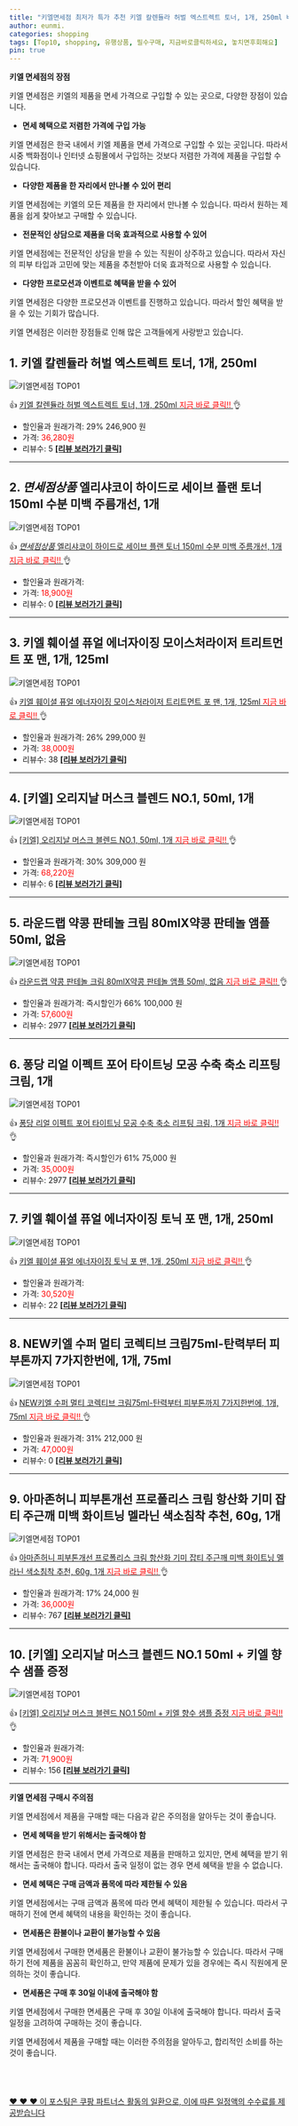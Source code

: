 ```yaml
---
title: "키엘면세점 최저가 특가 추천 키엘 칼렌듈라 허벌 엑스트렉트 토너, 1개, 250ml 비교 장점 구매가이드"
author: eunmi.
categories: shopping
tags: [Top10, shopping, 유행상품, 필수구매, 지금바로클릭하세요, 놓치면후회해요]
pin: true
---
```

**키엘 면세점의 장점**

키엘 면세점은 키엘의 제품을 면세 가격으로 구입할 수 있는 곳으로, 다양한 장점이 있습니다.

* **면세 혜택으로 저렴한 가격에 구입 가능**

키엘 면세점은 한국 내에서 키엘 제품을 면세 가격으로 구입할 수 있는 곳입니다. 따라서 시중 백화점이나 인터넷 쇼핑몰에서 구입하는 것보다 저렴한 가격에 제품을 구입할 수 있습니다.

* **다양한 제품을 한 자리에서 만나볼 수 있어 편리**

키엘 면세점에는 키엘의 모든 제품을 한 자리에서 만나볼 수 있습니다. 따라서 원하는 제품을 쉽게 찾아보고 구매할 수 있습니다.

* **전문적인 상담으로 제품을 더욱 효과적으로 사용할 수 있어**

키엘 면세점에는 전문적인 상담을 받을 수 있는 직원이 상주하고 있습니다. 따라서 자신의 피부 타입과 고민에 맞는 제품을 추천받아 더욱 효과적으로 사용할 수 있습니다.

* **다양한 프로모션과 이벤트로 혜택을 받을 수 있어**

키엘 면세점은 다양한 프로모션과 이벤트를 진행하고 있습니다. 따라서 할인 혜택을 받을 수 있는 기회가 많습니다.

키엘 면세점은 이러한 장점들로 인해 많은 고객들에게 사랑받고 있습니다.

   

## 1. 키엘 칼렌듈라 허벌 엑스트렉트 토너, 1개, 250ml

![키엘면세점 TOP01](https://thumbnail10.coupangcdn.com/thumbnails/remote/230x230ex/image/vendor_inventory/e968/50859400d77e66c512d6b4943f21b217b96230e8a32b3d3d3b6684bda246.png)


👍 [키엘 칼렌듈라 허벌 엑스트렉트 토너, 1개, 250ml <font color=red> 지금 바로 클릭!! </font> ](https://link.coupang.com/re/AFFSDP?lptag=AF3617701&subid=GithubCoopas&pageKey=6352952666&traceid=V0-153&itemId=30376481&vendorItemId=80567483041) 👌 


- 할인율과 원래가격: 29%  246,900   원
- 가격: <span style='color:red'>36,280원</span>
- 리뷰수: 5  [**[리뷰 보러가기 클릭]**](https://link.coupang.com/re/AFFSDP?lptag=AF3617701&subid=GithubCoopas&pageKey=6352952666&traceid=V0-153&itemId=30376481&vendorItemId=80567483041)

---


   

## 2. *면세점상품* 엘리샤코이 하이드로 세이브 플랜 토너 150ml 수분 미백 주름개선, 1개

![키엘면세점 TOP01](https://thumbnail6.coupangcdn.com/thumbnails/remote/230x230ex/image/vendor_inventory/4c22/7b0a9874c5ed7e7816380aff8917f030971b739f37be58f742deab694935.JPG)


👍 [*면세점상품* 엘리샤코이 하이드로 세이브 플랜 토너 150ml 수분 미백 주름개선, 1개 <font color=red> 지금 바로 클릭!! </font> ](https://link.coupang.com/re/AFFSDP?lptag=AF3617701&subid=GithubCoopas&pageKey=6830715976&traceid=V0-153&itemId=16213956286&vendorItemId=83407923219) 👌 


- 할인율과 원래가격: 
- 가격: <span style='color:red'>18,900원</span>
- 리뷰수: 0  [**[리뷰 보러가기 클릭]**](https://link.coupang.com/re/AFFSDP?lptag=AF3617701&subid=GithubCoopas&pageKey=6830715976&traceid=V0-153&itemId=16213956286&vendorItemId=83407923219)

---


   

## 3. 키엘 훼이셜 퓨얼 에너자이징 모이스처라이저 트리트먼트 포 맨, 1개, 125ml

![키엘면세점 TOP01](https://thumbnail9.coupangcdn.com/thumbnails/remote/230x230ex/image/vendor_inventory/12a7/698227e8e291f301375cbce360c7efe44d173b6a4ea0f67fead67158603c.png)


👍 [키엘 훼이셜 퓨얼 에너자이징 모이스처라이저 트리트먼트 포 맨, 1개, 125ml <font color=red> 지금 바로 클릭!! </font> ](https://link.coupang.com/re/AFFSDP?lptag=AF3617701&subid=GithubCoopas&pageKey=6342237494&traceid=V0-153&itemId=13311042990&vendorItemId=80567482489) 👌 


- 할인율과 원래가격: 26%  299,000   원
- 가격: <span style='color:red'>38,000원</span>
- 리뷰수: 38  [**[리뷰 보러가기 클릭]**](https://link.coupang.com/re/AFFSDP?lptag=AF3617701&subid=GithubCoopas&pageKey=6342237494&traceid=V0-153&itemId=13311042990&vendorItemId=80567482489)

---


   

## 4. [키엘] 오리지날 머스크 블렌드 NO.1, 50ml, 1개

![키엘면세점 TOP01](https://thumbnail10.coupangcdn.com/thumbnails/remote/230x230ex/image/vendor_inventory/77d5/b940c8b0dd39f5e64c0cf516fc20e4fd05f96278e3b9af838bd8e210dc67.png)


👍 [[키엘] 오리지날 머스크 블렌드 NO.1, 50ml, 1개 <font color=red> 지금 바로 클릭!! </font> ](https://link.coupang.com/re/AFFSDP?lptag=AF3617701&subid=GithubCoopas&pageKey=6714064896&traceid=V0-153&itemId=15596665096&vendorItemId=82617150206) 👌 


- 할인율과 원래가격: 30%  309,000   원
- 가격: <span style='color:red'>68,220원</span>
- 리뷰수: 6  [**[리뷰 보러가기 클릭]**](https://link.coupang.com/re/AFFSDP?lptag=AF3617701&subid=GithubCoopas&pageKey=6714064896&traceid=V0-153&itemId=15596665096&vendorItemId=82617150206)

---


   

## 5. 라운드랩 약콩 판테놀 크림 80mlX약콩 판테놀 앰플 50ml, 없음

![키엘면세점 TOP01](https://thumbnail7.coupangcdn.com/thumbnails/remote/230x230ex/image/vendor_inventory/ce5d/f70be8425d0e2d65918108f544e337e5ba18faddab18218da5ad958aa21f.jpg)


👍 [라운드랩 약콩 판테놀 크림 80mlX약콩 판테놀 앰플 50ml, 없음 <font color=red> 지금 바로 클릭!! </font> ](https://link.coupang.com/re/AFFSDP?lptag=AF3617701&subid=GithubCoopas&pageKey=7685342611&traceid=V0-153&itemId=20536815041&vendorItemId=87613516831) 👌 


- 할인율과 원래가격: 즉시할인가 66%  100,000   원
- 가격: <span style='color:red'>57,600원</span>
- 리뷰수: 2977  [**[리뷰 보러가기 클릭]**](https://link.coupang.com/re/AFFSDP?lptag=AF3617701&subid=GithubCoopas&pageKey=7685342611&traceid=V0-153&itemId=20536815041&vendorItemId=87613516831)

---


   

## 6. 퐁당 리얼 이펙트 포어 타이트닝 모공 수축 축소 리프팅 크림, 1개

![키엘면세점 TOP01](https://thumbnail6.coupangcdn.com/thumbnails/remote/230x230ex/image/vendor_inventory/1c73/907c01cf189ede875f5553a9cd9056b413102606745b3fd9e5625cf4bae7.jpg)


👍 [퐁당 리얼 이펙트 포어 타이트닝 모공 수축 축소 리프팅 크림, 1개 <font color=red> 지금 바로 클릭!! </font> ](https://link.coupang.com/re/AFFSDP?lptag=AF3617701&subid=GithubCoopas&pageKey=7695151654&traceid=V0-153&itemId=20587944226&vendorItemId=79350314142) 👌 


- 할인율과 원래가격: 즉시할인가 61%  75,000   원
- 가격: <span style='color:red'>35,000원</span>
- 리뷰수: 2977  [**[리뷰 보러가기 클릭]**](https://link.coupang.com/re/AFFSDP?lptag=AF3617701&subid=GithubCoopas&pageKey=7695151654&traceid=V0-153&itemId=20587944226&vendorItemId=79350314142)

---


   

## 7. 키엘 훼이셜 퓨얼 에너자이징 토닉 포 맨, 1개, 250ml

![키엘면세점 TOP01](https://thumbnail8.coupangcdn.com/thumbnails/remote/230x230ex/image/vendor_inventory/0955/de98a679e7314bbbde3953ca37cb2f955db94c44e696fd8b4b29f20b4940.png)


👍 [키엘 훼이셜 퓨얼 에너자이징 토닉 포 맨, 1개, 250ml <font color=red> 지금 바로 클릭!! </font> ](https://link.coupang.com/re/AFFSDP?lptag=AF3617701&subid=GithubCoopas&pageKey=6590926073&traceid=V0-153&itemId=14872147613&vendorItemId=82111165821) 👌 


- 할인율과 원래가격: 
- 가격: <span style='color:red'>30,520원</span>
- 리뷰수: 22  [**[리뷰 보러가기 클릭]**](https://link.coupang.com/re/AFFSDP?lptag=AF3617701&subid=GithubCoopas&pageKey=6590926073&traceid=V0-153&itemId=14872147613&vendorItemId=82111165821)

---


   

## 8. NEW키엘 수퍼 멀티 코렉티브 크림75ml-탄력부터 피부톤까지 7가지한번에, 1개, 75ml

![키엘면세점 TOP01](https://thumbnail10.coupangcdn.com/thumbnails/remote/230x230ex/image/vendor_inventory/1813/2145fb11797fd1e96587ab33595025f855256e4cdc9ead774b4de31f6632.jpg)


👍 [NEW키엘 수퍼 멀티 코렉티브 크림75ml-탄력부터 피부톤까지 7가지한번에, 1개, 75ml <font color=red> 지금 바로 클릭!! </font> ](https://link.coupang.com/re/AFFSDP?lptag=AF3617701&subid=GithubCoopas&pageKey=1816983648&traceid=V0-153&itemId=3092155715&vendorItemId=87658396725) 👌 


- 할인율과 원래가격: 31%  212,000   원
- 가격: <span style='color:red'>47,000원</span>
- 리뷰수: 0  [**[리뷰 보러가기 클릭]**](https://link.coupang.com/re/AFFSDP?lptag=AF3617701&subid=GithubCoopas&pageKey=1816983648&traceid=V0-153&itemId=3092155715&vendorItemId=87658396725)

---


   

## 9. 아마존허니 피부톤개선 프로폴리스 크림 항산화 기미 잡티 주근깨 미백 화이트닝 멜라닌 색소침착 추천, 60g, 1개

![키엘면세점 TOP01](https://thumbnail10.coupangcdn.com/thumbnails/remote/230x230ex/image/vendor_inventory/cc71/b7428f49633194585c924e5e22a110480bc93c98fcbd33897fa9bda0f4ea.jpg)


👍 [아마존허니 피부톤개선 프로폴리스 크림 항산화 기미 잡티 주근깨 미백 화이트닝 멜라닌 색소침착 추천, 60g, 1개 <font color=red> 지금 바로 클릭!! </font> ](https://link.coupang.com/re/AFFSDP?lptag=AF3617701&subid=GithubCoopas&pageKey=6326736518&traceid=V0-153&itemId=13212780016&vendorItemId=3659764661) 👌 


- 할인율과 원래가격: 17%  24,000   원
- 가격: <span style='color:red'>36,000원</span>
- 리뷰수: 767  [**[리뷰 보러가기 클릭]**](https://link.coupang.com/re/AFFSDP?lptag=AF3617701&subid=GithubCoopas&pageKey=6326736518&traceid=V0-153&itemId=13212780016&vendorItemId=3659764661)

---


   

## 10. [키엘] 오리지날 머스크 블렌드 NO.1 50ml + 키엘 향수 샘플 증정

![키엘면세점 TOP01](https://thumbnail10.coupangcdn.com/thumbnails/remote/230x230ex/image/vendor_inventory/d753/4406764f1644111253b22bc5c8da9118068fa378adf461781f7ff30d7f51.jpg)


👍 [[키엘] 오리지날 머스크 블렌드 NO.1 50ml + 키엘 향수 샘플 증정 <font color=red> 지금 바로 클릭!! </font> ](https://link.coupang.com/re/AFFSDP?lptag=AF3617701&subid=GithubCoopas&pageKey=6728752820&traceid=V0-153&itemId=15671964320&vendorItemId=82887509847) 👌 


- 할인율과 원래가격: 
- 가격: <span style='color:red'>71,900원</span>
- 리뷰수: 156  [**[리뷰 보러가기 클릭]**](https://link.coupang.com/re/AFFSDP?lptag=AF3617701&subid=GithubCoopas&pageKey=6728752820&traceid=V0-153&itemId=15671964320&vendorItemId=82887509847)

---
**키엘 면세점 구매시 주의점**

키엘 면세점에서 제품을 구매할 때는 다음과 같은 주의점을 알아두는 것이 좋습니다.

* **면세 혜택을 받기 위해서는 출국해야 함**

키엘 면세점은 한국 내에서 면세 가격으로 제품을 판매하고 있지만, 면세 혜택을 받기 위해서는 출국해야 합니다. 따라서 출국 일정이 없는 경우 면세 혜택을 받을 수 없습니다.

* **면세 혜택은 구매 금액과 품목에 따라 제한될 수 있음**

키엘 면세점에서는 구매 금액과 품목에 따라 면세 혜택이 제한될 수 있습니다. 따라서 구매하기 전에 면세 혜택의 내용을 확인하는 것이 좋습니다.

* **면세품은 환불이나 교환이 불가능할 수 있음**

키엘 면세점에서 구매한 면세품은 환불이나 교환이 불가능할 수 있습니다. 따라서 구매하기 전에 제품을 꼼꼼히 확인하고, 만약 제품에 문제가 있을 경우에는 즉시 직원에게 문의하는 것이 좋습니다.

* **면세품은 구매 후 30일 이내에 출국해야 함**

키엘 면세점에서 구매한 면세품은 구매 후 30일 이내에 출국해야 합니다. 따라서 출국 일정을 고려하여 구매하는 것이 좋습니다.

키엘 면세점에서 제품을 구매할 때는 이러한 주의점을 알아두고, 합리적인 소비를 하는 것이 좋습니다.<br><br><br><br><br> [ ❤ ❤ ❤ 이 포스팅은 쿠팡 파트너스 활동의 일환으로, 이에 따른 일정액의 수수료를 제공받습니다](https://link.coupang.com/a/bcEFyh)